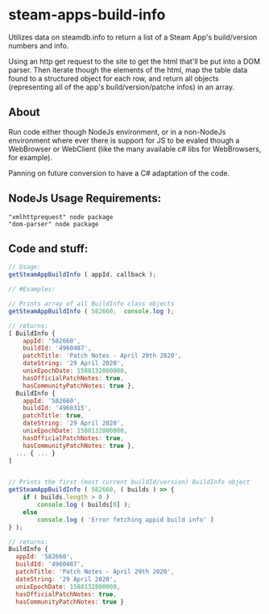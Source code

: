 # steam-apps-build-info
Utilizes data on steamdb.info to return a list of a Steam App's build/version numbers and info.

Using an http get request to the site to get the html that'll be put into a DOM parser. Then iterate though the elements of the html, map the table data found to a structured object for each row, and return all objects (representing all of the app's build/version/patche infos) in an array.


## About
Run code either though NodeJs environment, or in a non-NodeJs environment where ever there is support for JS to be evaled though a WebBrowser or WebClient (like the many available c# libs for WebBrowsers, for example).

Panning on future conversion to have a C# adaptation of the code.

## NodeJs Usage Requirements:
```
"xmlhttprequest" node package
"dom-parser" node package
```


## Code and stuff:
```js
// Usage:
getSteamAppBuildInfo ( appId, callback );

// #Examples:

// Prints array of all BuildInfo class objects
getSteamAppBuildInfo ( 582660,  console.log );

// returns:
[ BuildInfo {
    appId: '582660',
    buildId: '4960487',
    patchTitle: 'Patch Notes - April 29th 2020',
    dateString: '29 April 2020',
    unixEpochDate: 1588132800000,
    hasOfficialPatchNotes: true,
    hasCommunityPatchNotes: true },
  BuildInfo {
    appId: '582660',
    buildId: '4960315',
    patchTitle: true,
    dateString: '29 April 2020',
    unixEpochDate: 1588132800000,
    hasOfficialPatchNotes: true,
    hasCommunityPatchNotes: true },
  ... { ... }
]


// Prints the first (most current buildId/version) BuildInfo object
getSteamAppBuildInfo ( 582660, ( builds ) => {
    if ( builds.length > 0 )
        console.log ( builds[0] );
    else
        console.log ( 'Error fetching appid build info' )
} );

// returns:
BuildInfo {
  appId: '582660',
  buildId: '4960487',
  patchTitle: 'Patch Notes - April 29th 2020',
  dateString: '29 April 2020',
  unixEpochDate: 1588132800000,
  hasOfficialPatchNotes: true,
  hasCommunityPatchNotes: true }
```
